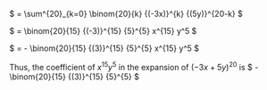 $ = \sum^{20}\_{k=0} \binom{20}{k} {(-3x)}^{k} {(5y)}^{20-k} $

$ = \binom{20}{15} {(-3)}^{15} {5}^{5} x^{15} y^5 $

$ = - \binom{20}{15} {(3)}^{15} {5}^{5} x^{15} y^5 $

Thus, the coefficient of $x^{15}y^{5}$ in the expansion of ${(-3x + 5y)}^{20}$ is $ - \binom{20}{15} {(3)}^{15} {5}^{5} $

